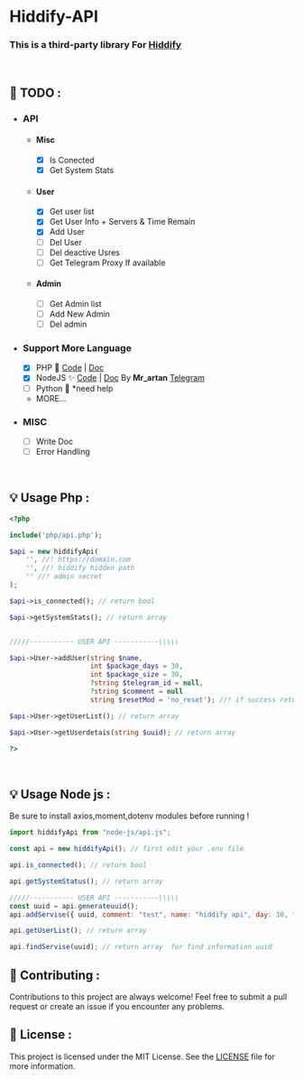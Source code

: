 # Hiddify-API

### This is a third-party library For [Hiddify](https://github.com/hiddify)

<br>

## 📑 TODO :

- ### API

  - #### Misc
    - [x] Is Conected
    - [x] Get System Stats
  - #### User
    - [x] Get user list
    - [x] Get User Info + Servers & Time Remain
    - [x] Add User
    - [ ] Del User
    - [ ] Del deactive Usres
    - [ ] Get Telegram Proxy If available
  - #### Admin
    - [ ] Get Admin list
    - [ ] Add New Admin
    - [ ] Del admin

- ### Support More Language

  - [x] PHP 🐘 [Code](https://github.com/alix1383/hiddify-api/blob/main/php/api.php) | [Doc](https://github.com/alix1383/hiddify-api#-usage-php-)
  - [x] NodeJS ✨ [Code](https://github.com/alix1383/hiddify-api/blob/main/api.php) | [Doc](https://github.com/alix1383/hiddify-api#-usage-node-js-) By <b>Mr_artan</b> [Telegram](https://t.me/mr_saebi)
  - [ ] Python 🐍 \*need help
  - MORE...

- ### MISC
  - [ ] Write Doc
  - [ ] Error Handling

<br>

## 💡 Usage Php :

```php
<?php

include('php/api.php');

$api = new hiddifyApi(
    '', //! https://domain.com
    '', //! hiddify hidden path
    '' //! admin secret
);

$api->is_connected(); // return bool

$api->getSystemStats(); // return array


/////----------- USER API -----------\\\\\

$api->User->addUser(string $name,
                    int $package_days = 30,
                    int $package_size = 30,
                    ?string $telegram_id = null,
                    ?string $comment = null
                    string $resetMod = 'no_reset'); //! if success return user uuid else return false

$api->User->getUserList(); // return array

$api->User->getUserdetais(string $uuid); // return array

?>
```

<br>

## 💡 Usage Node js :

Be sure to install axios,moment,dotenv modules before running !

```js
import hiddifyApi from "node-js/api.js";

const api = new hiddifyApi(); // first edit your .env file

api.is_connected(); // return bool

api.getSystemStatus(); // return array

/////----------- USER API -----------\\\\\
const uuid = api.generateuuid();
api.addServise({ uuid, comment: "test", name: "hiddify api", day: 30, traficc: 25, telegram_id: 123456 }); //! if success return user uuid else return false

api.getUserList(); // return array

api.findServise(uuid); // return array  for find information uuid
```

## 🤝 Contributing :

Contributions to this project are always welcome! Feel free to submit a pull request or create an issue if you encounter any problems.

## 📃 License :

This project is licensed under the MIT License. See the [LICENSE](https://github.com/alix1383/hiddify-api/blob/main/LICENSE) file for more information.

